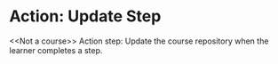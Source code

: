 # Action: Update Step

&lt;&lt;Not a course>> Action step: Update the course repository when the learner completes a step.
